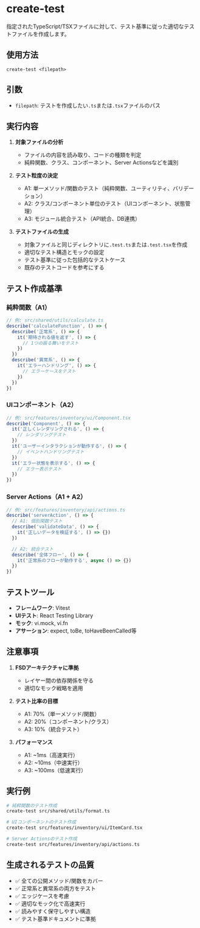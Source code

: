 # create-test

指定されたTypeScript/TSXファイルに対して、テスト基準に従った適切なテストファイルを作成します。

## 使用方法

```
create-test <filepath>
```

## 引数

- `filepath`: テストを作成したい`.ts`または`.tsx`ファイルのパス

## 実行内容

1. **対象ファイルの分析**
   - ファイルの内容を読み取り、コードの種類を判定
   - 純粋関数、クラス、コンポーネント、Server Actionsなどを識別

2. **テスト粒度の決定**
   - A1: 単一メソッド/関数のテスト（純粋関数、ユーティリティ、バリデーション）
   - A2: クラス/コンポーネント単位のテスト（UIコンポーネント、状態管理）
   - A3: モジュール統合テスト（API統合、DB連携）

3. **テストファイルの生成**
   - 対象ファイルと同じディレクトリに`.test.ts`または`.test.tsx`を作成
   - 適切なテスト構造とモックの設定
   - テスト基準に従った包括的なテストケース
   - 既存のテストコードを参考にする

## テスト作成基準

### 純粋関数（A1）

```typescript
// 例: src/shared/utils/calculate.ts
describe('calculateFunction', () => {
  describe('正常系', () => {
    it('期待される値を返す', () => {
      // 1つの振る舞いをテスト
    })
  })
  describe('異常系', () => {
    it('エラーハンドリング', () => {
      // エラーケースをテスト
    })
  })
})
```

### UIコンポーネント（A2）

```typescript
// 例: src/features/inventory/ui/Component.tsx
describe('Component', () => {
  it('正しくレンダリングされる', () => {
    // レンダリングテスト
  })
  it('ユーザーインタラクションが動作する', () => {
    // イベントハンドリングテスト
  })
  it('エラー状態を表示する', () => {
    // エラー表示テスト
  })
})
```

### Server Actions（A1 + A2）

```typescript
// 例: src/features/inventory/api/actions.ts
describe('serverAction', () => {
  // A1: 個別関数テスト
  describe('validateData', () => {
    it('正しいデータを検証する', () => {})
  })

  // A2: 統合テスト
  describe('全体フロー', () => {
    it('正常系のフローが動作する', async () => {})
  })
})
```

## テストツール

- **フレームワーク**: Vitest
- **UIテスト**: React Testing Library
- **モック**: vi.mock, vi.fn
- **アサーション**: expect, toBe, toHaveBeenCalled等

## 注意事項

1. **FSDアーキテクチャに準拠**
   - レイヤー間の依存関係を守る
   - 適切なモック戦略を適用

2. **テスト比率の目標**
   - A1: 70%（単一メソッド/関数）
   - A2: 20%（コンポーネント/クラス）
   - A3: 10%（統合テスト）

3. **パフォーマンス**
   - A1: ~1ms（高速実行）
   - A2: ~10ms（中速実行）
   - A3: ~100ms（低速実行）

## 実行例

```bash
# 純粋関数のテスト作成
create-test src/shared/utils/format.ts

# UIコンポーネントのテスト作成
create-test src/features/inventory/ui/ItemCard.tsx

# Server Actionsのテスト作成
create-test src/features/inventory/api/actions.ts
```

## 生成されるテストの品質

- ✅ 全ての公開メソッド/関数をカバー
- ✅ 正常系と異常系の両方をテスト
- ✅ エッジケースを考慮
- ✅ 適切なモック化で高速実行
- ✅ 読みやすく保守しやすい構造
- ✅ テスト基準ドキュメントに準拠
